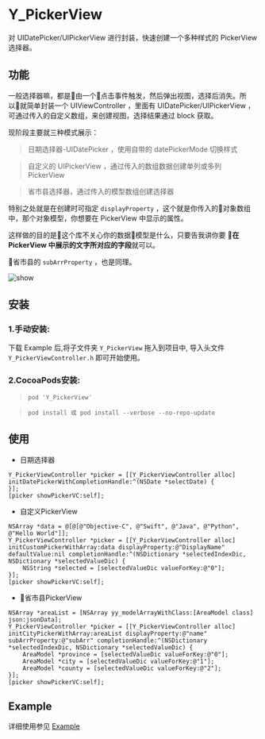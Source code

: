 # Y_PickerView
对 UIDatePicker/UIPickerView 进行封装，快速创建一个多种样式的 PickerView 选择器。

## 功能
一般选择器嘛，都是由一个点击事件触发，然后弹出视图，选择后消失。所以就简单封装一个 UIViewController ，里面有 UIDatePicker/UIPickerView ，可通过传入的自定义数组，来创建视图，选择结果通过 block 获取。

现阶段主要就三种模式展示：
> 日期选择器-UIDatePicker ，使用自带的 datePickerMode 切换样式
 
> 自定义的 UIPickerView ，通过传入的数组数据创建单列或多列 PickerView

> 省市县选择器，通过传入的模型数组创建选择器

特别之处就是在创建时可指定 `displayProperty` ，这个就是你传入的对象数组中，那个对象模型，你想要在 PickerView 中显示的属性。

这样做的目的是这个库不关心你的数据模型是什么，只要告我讲你要 **在 PickerView 中展示的文字所对应的字段**就可以。

省市县的 `subArrProperty` ，也是同理。

![show](https://raw.githubusercontent.com/1ilI/Y_PickerView/master/Y_PickerView.gif)

## 安装

### 1.手动安装:
下载 Example 后,将子文件夹 `Y_PickerView` 拖入到项目中, 导入头文件 `Y_PickerViewController.h` 即可开始使用。

### 2.CocoaPods安装:

>`pod 'Y_PickerView' `

>`pod install 或 pod install --verbose --no-repo-update`


## 使用

* 日期选择器
```objc
Y_PickerViewController *picker = [[Y_PickerViewController alloc] initDatePickerWithCompletionHandle:^(NSDate *selectDate) {
}];
[picker showPickerVC:self];
```

* 自定义PickerView
```objc
NSArray *data = @[@[@"Objective-C", @"Swift", @"Java", @"Python", @"Hello World"]];
Y_PickerViewController *picker = [[Y_PickerViewController alloc] initCustomPickerWithArray:data displayProperty:@"DisplayName" defaultValue:nil completionHandle:^(NSDictionary *selectedIndexDic, NSDictionary *selectedValueDic) {
    NSString *selected = [selectedValueDic valueForKey:@"0"];
}];
[picker showPickerVC:self];
```

* 省市县PickerView
```objc
NSArray *areaList = [NSArray yy_modelArrayWithClass:[AreaModel class] json:jsonData];
Y_PickerViewController *picker = [[Y_PickerViewController alloc] initCityPickerWithArray:areaList displayProperty:@"name" subArrProperty:@"subArr" completionHandle:^(NSDictionary *selectedIndexDic, NSDictionary *selectedValueDic) {
    AreaModel *province = [selectedValueDic valueForKey:@"0"];
    AreaModel *city = [selectedValueDic valueForKey:@"1"];
    AreaModel *county = [selectedValueDic valueForKey:@"2"];
}];
[picker showPickerVC:self];
```

## Example

详细使用参见 [Example](https://codeload.github.com/1ilI/Y_PickerView/zip/master)
